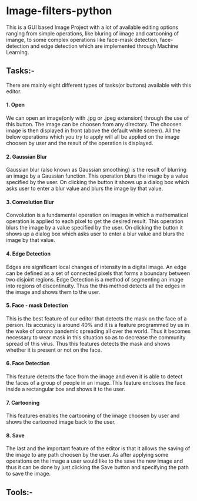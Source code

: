 # Image-filters-python
This is a GUI based Image Project with a lot of available editing options ranging from simple operations, like bluring of image and cartooning of imange, to some complex operations like face-mask detection, face-detection and edge detection which are implemented through Machine Learning.


## Tasks:-
There are mainly eight different types of tasks(or buttons) available with this editor.
#### 1. Open
We can open an image(only with .jpg or .jpeg extension) through the use of this button. The image can be choosen from any directory. The choosen image is then displayed in front (above the default white screen). All the below operations which you try to apply will all be applied on the image choosen by user and the result of the operation is displayed.

#### 2. Gaussian Blur
Gaussian blur (also known as Gaussian smoothing) is the result of blurring an image by a Gaussian function. This operation blurs the image by a value specified by the user. On clicking the button it shows up a dialog box which asks user to enter a blur value and blurs the image by that value.

#### 3. Convolution Blur
Convolution is a fundamental operation on images in which a mathematical operation is applied to each pixel to get the desired result. This operation blurs the image by a value specified by the user. On clicking the button it shows up a dialog box which asks user to enter a blur value and blurs the image by that value.

#### 4. Edge Detection
Edges are significant local changes of intensity in a digital image. An edge can be defined as a set of connected pixels that forms a boundary between two disjoint regions. Edge Detection is a method of segmenting an image into regions of discontinuity. Thus the this method detects all the edges in the image and shows them to the user.

#### 5. Face - mask Detection
This is the best feature of our editor that detects the mask on the face of a person. Its accuracy is around 40% and it is a feature programmed by us in the wake of corona pandemic spreading all over the world. Thus it becomes necessary to wear mask in this situation so as to decrease the community spread of this virus. Thus this features detects the mask and shows whether it is present or not on the face.

#### 6. Face Detection
This feature detects the face from the image and even it is able to detect the faces of a group of people in an image. This feature encloses the face inside a rectangular box and shows it to the user.

#### 7. Cartooning
This features enables the cartooning of the image choosen by user and shows the cartooned image back to the user.

#### 8. Save
The last and the important feature of the editor is that it allows the saving of the image to any path choosen by the user. As after applying some operations on the image a user would like to the save the new image and thus it can be done by just clicking the Save button and specifying the path to save the image.


## Tools:-
